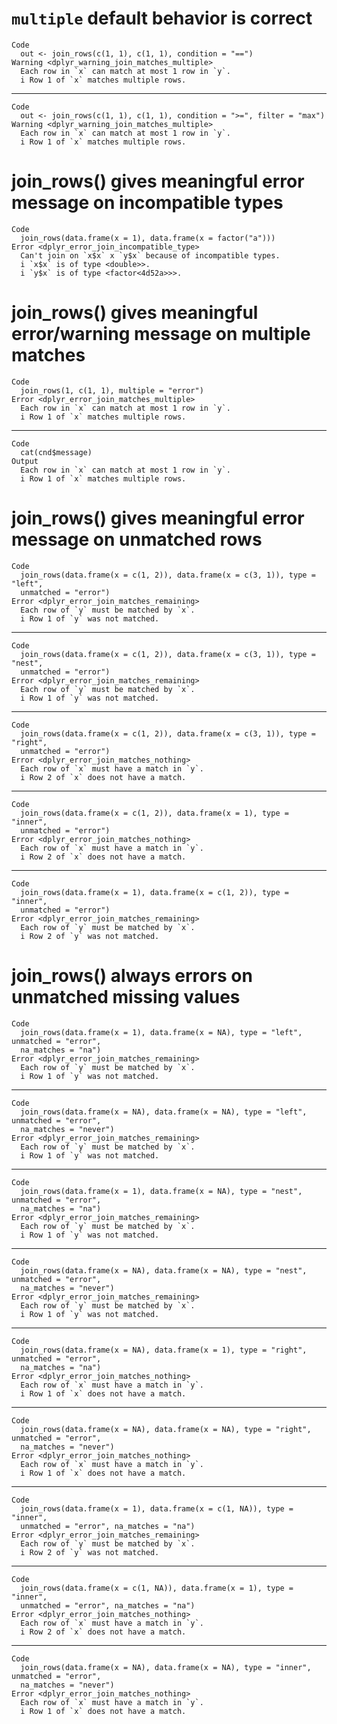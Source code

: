 # `multiple` default behavior is correct

    Code
      out <- join_rows(c(1, 1), c(1, 1), condition = "==")
    Warning <dplyr_warning_join_matches_multiple>
      Each row in `x` can match at most 1 row in `y`.
      i Row 1 of `x` matches multiple rows.

---

    Code
      out <- join_rows(c(1, 1), c(1, 1), condition = ">=", filter = "max")
    Warning <dplyr_warning_join_matches_multiple>
      Each row in `x` can match at most 1 row in `y`.
      i Row 1 of `x` matches multiple rows.

# join_rows() gives meaningful error message on incompatible types

    Code
      join_rows(data.frame(x = 1), data.frame(x = factor("a")))
    Error <dplyr_error_join_incompatible_type>
      Can't join on `x$x` x `y$x` because of incompatible types.
      i `x$x` is of type <double>>.
      i `y$x` is of type <factor<4d52a>>>.

# join_rows() gives meaningful error/warning message on multiple matches

    Code
      join_rows(1, c(1, 1), multiple = "error")
    Error <dplyr_error_join_matches_multiple>
      Each row in `x` can match at most 1 row in `y`.
      i Row 1 of `x` matches multiple rows.

---

    Code
      cat(cnd$message)
    Output
      Each row in `x` can match at most 1 row in `y`.
      i Row 1 of `x` matches multiple rows.

# join_rows() gives meaningful error message on unmatched rows

    Code
      join_rows(data.frame(x = c(1, 2)), data.frame(x = c(3, 1)), type = "left",
      unmatched = "error")
    Error <dplyr_error_join_matches_remaining>
      Each row of `y` must be matched by `x`.
      i Row 1 of `y` was not matched.

---

    Code
      join_rows(data.frame(x = c(1, 2)), data.frame(x = c(3, 1)), type = "nest",
      unmatched = "error")
    Error <dplyr_error_join_matches_remaining>
      Each row of `y` must be matched by `x`.
      i Row 1 of `y` was not matched.

---

    Code
      join_rows(data.frame(x = c(1, 2)), data.frame(x = c(3, 1)), type = "right",
      unmatched = "error")
    Error <dplyr_error_join_matches_nothing>
      Each row of `x` must have a match in `y`.
      i Row 2 of `x` does not have a match.

---

    Code
      join_rows(data.frame(x = c(1, 2)), data.frame(x = 1), type = "inner",
      unmatched = "error")
    Error <dplyr_error_join_matches_nothing>
      Each row of `x` must have a match in `y`.
      i Row 2 of `x` does not have a match.

---

    Code
      join_rows(data.frame(x = 1), data.frame(x = c(1, 2)), type = "inner",
      unmatched = "error")
    Error <dplyr_error_join_matches_remaining>
      Each row of `y` must be matched by `x`.
      i Row 2 of `y` was not matched.

# join_rows() always errors on unmatched missing values

    Code
      join_rows(data.frame(x = 1), data.frame(x = NA), type = "left", unmatched = "error",
      na_matches = "na")
    Error <dplyr_error_join_matches_remaining>
      Each row of `y` must be matched by `x`.
      i Row 1 of `y` was not matched.

---

    Code
      join_rows(data.frame(x = NA), data.frame(x = NA), type = "left", unmatched = "error",
      na_matches = "never")
    Error <dplyr_error_join_matches_remaining>
      Each row of `y` must be matched by `x`.
      i Row 1 of `y` was not matched.

---

    Code
      join_rows(data.frame(x = 1), data.frame(x = NA), type = "nest", unmatched = "error",
      na_matches = "na")
    Error <dplyr_error_join_matches_remaining>
      Each row of `y` must be matched by `x`.
      i Row 1 of `y` was not matched.

---

    Code
      join_rows(data.frame(x = NA), data.frame(x = NA), type = "nest", unmatched = "error",
      na_matches = "never")
    Error <dplyr_error_join_matches_remaining>
      Each row of `y` must be matched by `x`.
      i Row 1 of `y` was not matched.

---

    Code
      join_rows(data.frame(x = NA), data.frame(x = 1), type = "right", unmatched = "error",
      na_matches = "na")
    Error <dplyr_error_join_matches_nothing>
      Each row of `x` must have a match in `y`.
      i Row 1 of `x` does not have a match.

---

    Code
      join_rows(data.frame(x = NA), data.frame(x = NA), type = "right", unmatched = "error",
      na_matches = "never")
    Error <dplyr_error_join_matches_nothing>
      Each row of `x` must have a match in `y`.
      i Row 1 of `x` does not have a match.

---

    Code
      join_rows(data.frame(x = 1), data.frame(x = c(1, NA)), type = "inner",
      unmatched = "error", na_matches = "na")
    Error <dplyr_error_join_matches_remaining>
      Each row of `y` must be matched by `x`.
      i Row 2 of `y` was not matched.

---

    Code
      join_rows(data.frame(x = c(1, NA)), data.frame(x = 1), type = "inner",
      unmatched = "error", na_matches = "na")
    Error <dplyr_error_join_matches_nothing>
      Each row of `x` must have a match in `y`.
      i Row 2 of `x` does not have a match.

---

    Code
      join_rows(data.frame(x = NA), data.frame(x = NA), type = "inner", unmatched = "error",
      na_matches = "never")
    Error <dplyr_error_join_matches_nothing>
      Each row of `x` must have a match in `y`.
      i Row 1 of `x` does not have a match.

